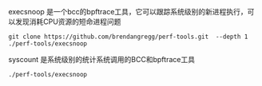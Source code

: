 execsnoop 是一个bcc的bpftrace工具，它可以跟踪系统级别的新进程执行，可以发现消耗CPU资源的短命进程问题

```
git clone https://github.com/brendangregg/perf-tools.git  --depth 1 
./perf-tools/execsnoop 
```


syscount 是系统级别的统计系统调用的BCC和bpftrace工具

`./perf-tools/execsnoop`

